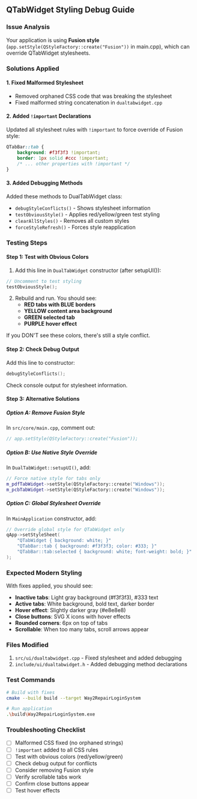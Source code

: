 ## QTabWidget Styling Debug Guide

### Issue Analysis
Your application is using **Fusion style** (`app.setStyle(QStyleFactory::create("Fusion"))` in main.cpp), which can override QTabWidget stylesheets.

### Solutions Applied

#### 1. Fixed Malformed Stylesheet
- Removed orphaned CSS code that was breaking the stylesheet
- Fixed malformed string concatenation in `dualtabwidget.cpp`

#### 2. Added `!important` Declarations
Updated all stylesheet rules with `!important` to force override of Fusion style:
```css
QTabBar::tab {
    background: #f3f3f3 !important;
    border: 1px solid #ccc !important;
    /* ... other properties with !important */
}
```

#### 3. Added Debugging Methods
Added these methods to DualTabWidget class:
- `debugStyleConflicts()` - Shows stylesheet information
- `testObviousStyle()` - Applies red/yellow/green test styling
- `clearAllStyles()` - Removes all custom styles
- `forceStyleRefresh()` - Forces style reapplication

### Testing Steps

#### Step 1: Test with Obvious Colors
1. Add this line in `DualTabWidget` constructor (after setupUI()):
```cpp
// Uncomment to test styling
testObviousStyle();
```

2. Rebuild and run. You should see:
   - **RED tabs with BLUE borders**
   - **YELLOW content area background**
   - **GREEN selected tab**
   - **PURPLE hover effect**

If you DON'T see these colors, there's still a style conflict.

#### Step 2: Check Debug Output
Add this line to constructor:
```cpp
debugStyleConflicts();
```

Check console output for stylesheet information.

#### Step 3: Alternative Solutions

##### Option A: Remove Fusion Style
In `src/core/main.cpp`, comment out:
```cpp
// app.setStyle(QStyleFactory::create("Fusion"));
```

##### Option B: Use Native Style Override
In `DualTabWidget::setupUI()`, add:
```cpp
// Force native style for tabs only
m_pdfTabWidget->setStyle(QStyleFactory::create("Windows"));
m_pcbTabWidget->setStyle(QStyleFactory::create("Windows"));
```

##### Option C: Global Stylesheet Override
In `MainApplication` constructor, add:
```cpp
// Override global style for QTabWidget only
qApp->setStyleSheet(
    "QTabWidget { background: white; }"
    "QTabBar::tab { background: #f3f3f3; color: #333; }"
    "QTabBar::tab:selected { background: white; font-weight: bold; }"
);
```

### Expected Modern Styling
With fixes applied, you should see:
- **Inactive tabs**: Light gray background (#f3f3f3), #333 text
- **Active tabs**: White background, bold text, darker border
- **Hover effect**: Slightly darker gray (#e8e8e8)
- **Close buttons**: SVG X icons with hover effects
- **Rounded corners**: 6px on top of tabs
- **Scrollable**: When too many tabs, scroll arrows appear

### Files Modified
1. `src/ui/dualtabwidget.cpp` - Fixed stylesheet and added debugging
2. `include/ui/dualtabwidget.h` - Added debugging method declarations

### Test Commands
```bash
# Build with fixes
cmake --build build --target Way2RepairLoginSystem

# Run application
.\build\Way2RepairLoginSystem.exe
```

### Troubleshooting Checklist
- [ ] Malformed CSS fixed (no orphaned strings)
- [ ] `!important` added to all CSS rules
- [ ] Test with obvious colors (red/yellow/green)
- [ ] Check debug output for conflicts
- [ ] Consider removing Fusion style
- [ ] Verify scrollable tabs work
- [ ] Confirm close buttons appear
- [ ] Test hover effects
